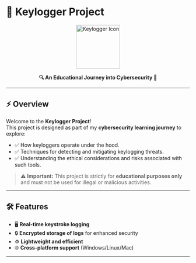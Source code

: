 # 🔑 Keylogger Project

<p align="center">
  <img src="https://cdn-icons-png.flaticon.com/512/2917/2917995.png" alt="Keylogger Icon" width="120">
</p>

<p align="center">
  <strong>🔍 An Educational Journey into Cybersecurity 🔐</strong>
</p>

---

## ⚡ Overview

Welcome to the **Keylogger Project**!  
This project is designed as part of my **cybersecurity learning journey** to explore:

- ✅ How keyloggers operate under the hood.
- ✅ Techniques for detecting and mitigating keylogging threats.
- ✅ Understanding the ethical considerations and risks associated with such tools.

> **⚠️ Important:** This project is strictly for **educational purposes only** and must not be used for illegal or malicious activities.

---

## 🛠 Features

- 🖥 **Real-time keystroke logging**
- 🔒 **Encrypted storage of logs** for enhanced security
- ⚙️ **Lightweight and efficient**
- 🌐 **Cross-platform support** (Windows/Linux/Mac)

---
